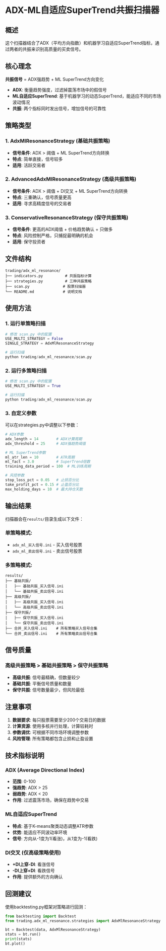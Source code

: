 # ADX-ML自适应SuperTrend共振扫描器

## 概述

这个扫描器结合了ADX（平均方向指数）和机器学习自适应SuperTrend指标，通过两者的共振来识别高质量的买卖信号。

## 核心理念

**共振信号** = ADX强趋势 + ML SuperTrend方向变化

- **ADX**: 衡量趋势强度，过滤掉震荡市场中的假信号
- **ML自适应SuperTrend**: 基于机器学习的动态SuperTrend，能适应不同的市场波动情况
- **共振**: 两个指标同时发出信号，增加信号的可靠性

## 策略类型

### 1. AdxMlResonanceStrategy (基础共振策略)
- **信号条件**: ADX > 阈值 + ML SuperTrend方向转换
- **特点**: 简单直接，信号较多
- **适用**: 活跃交易者

### 2. AdvancedAdxMlResonanceStrategy (高级共振策略)  
- **信号条件**: ADX > 阈值 + DI交叉 + ML SuperTrend方向转换
- **特点**: 三重确认，信号质量更高
- **适用**: 寻求高精度信号的交易者

### 3. ConservativeResonanceStrategy (保守共振策略)
- **信号条件**: 更高的ADX阈值 + 价格趋势确认 + 只做多
- **特点**: 风险控制严格，只捕捉最明确的机会
- **适用**: 保守投资者

## 文件结构

```
trading/adx_ml_resonance/
├── indicators.py          # 共振指标计算
├── strategies.py          # 三种共振策略
├── scan.py               # 股票扫描器
└── README.md             # 说明文档
```

## 使用方法

### 1. 运行单策略扫描

```python
# 修改 scan.py 中的配置
USE_MULTI_STRATEGY = False
SINGLE_STRATEGY = AdxMlResonanceStrategy

# 运行扫描
python trading/adx_ml_resonance/scan.py
```

### 2. 运行多策略扫描

```python
# 修改 scan.py 中的配置  
USE_MULTI_STRATEGY = True

# 运行扫描
python trading/adx_ml_resonance/scan.py
```

### 3. 自定义参数

可以在strategies.py中调整以下参数：

```python
# ADX参数
adx_length = 14        # ADX计算周期
adx_threshold = 25     # ADX强趋势阈值

# ML SuperTrend参数
ml_atr_len = 10        # ATR周期
ml_fact = 3.0          # SuperTrend倍数
training_data_period = 100  # ML训练周期

# 风控参数
stop_loss_pct = 0.05   # 止损百分比
take_profit_pct = 0.15 # 止盈百分比
max_holding_days = 10  # 最大持仓天数
```

## 输出结果

扫描器会在`results/`目录生成以下文件：

### 单策略模式:
- `adx_ml_买入信号.ini` - 买入信号股票
- `adx_ml_卖出信号.ini` - 卖出信号股票

### 多策略模式:
```
results/
├── 基础共振/
│   ├── 基础共振_买入信号.ini
│   └── 基础共振_卖出信号.ini
├── 高级共振/
│   ├── 高级共振_买入信号.ini  
│   └── 高级共振_卖出信号.ini
├── 保守共振/
│   ├── 保守共振_买入信号.ini
│   └── 保守共振_卖出信号.ini
├── 合并_买入信号.ini    # 所有策略买入信号合集
└── 合并_卖出信号.ini    # 所有策略卖出信号合集
```

## 信号质量

### 高级共振策略 > 基础共振策略 > 保守共振策略

- **高级共振**: 信号最精确，但数量较少
- **基础共振**: 平衡信号质量和数量
- **保守共振**: 信号数量最少，但风险最低

## 注意事项

1. **数据要求**: 每只股票需要至少200个交易日的数据
2. **计算资源**: 使用多核并行处理，计算较耗时
3. **参数调优**: 可根据不同市场环境调整参数
4. **风险管理**: 所有策略都包含止损和止盈设置

## 技术指标说明

### ADX (Average Directional Index)
- **范围**: 0-100
- **强趋势**: ADX > 25
- **弱趋势**: ADX < 20  
- **作用**: 过滤震荡市场，确保在趋势中交易

### ML自适应SuperTrend
- **特点**: 基于K-means聚类动态调整ATR参数
- **优势**: 能适应不同波动率环境
- **信号**: 方向从-1变为1(看涨)，从1变为-1(看跌)

### DI交叉 (仅高级策略使用)
- **+DI上穿-DI**: 看涨信号
- **-DI上穿+DI**: 看跌信号
- **作用**: 提供额外的方向确认

## 回测建议

使用backtesting.py框架对策略进行回测：

```python
from backtesting import Backtest
from trading.adx_ml_resonance.strategies import AdxMlResonanceStrategy

bt = Backtest(data, AdxMlResonanceStrategy)
stats = bt.run()
print(stats)
bt.plot()
``` 